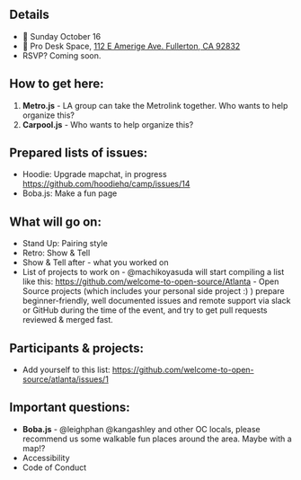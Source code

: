 ## Details
- 📅 Sunday October 16
- 📍 Pro Desk Space, [112 E Amerige Ave. Fullerton, CA 92832](http://www.prodeskspace.com/)
- RSVP? Coming soon.

## How to get here: 
1. **Metro.js** - LA group can take the Metrolink together. Who wants to help organize this? 
2. **Carpool.js** - Who wants to help organize this?

## Prepared lists of issues:
- Hoodie: Upgrade mapchat, in progress https://github.com/hoodiehq/camp/issues/14
- Boba.js: Make a fun page

## What will go on:
- Stand Up: Pairing style
- Retro: Show & Tell
- Show & Tell after - what you worked on
- List of projects to work on - @machikoyasuda will start compiling a list like this: https://github.com/welcome-to-open-source/Atlanta - Open Source projects (which includes your personal side project :) ) prepare beginner-friendly, well documented issues and remote support via slack or GitHub during the time of the event, and try to get pull requests reviewed & merged fast.

## Participants & projects:
- Add yourself to this list: https://github.com/welcome-to-open-source/atlanta/issues/1

## Important questions: 
- **Boba.js** - @leighphan @kangashley and other OC locals, please recommend us some walkable fun places around the area. Maybe with a map!? 
- Accessibility
- Code of Conduct
